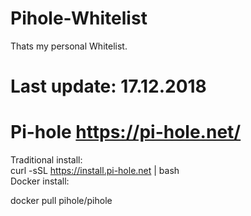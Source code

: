 # Pihole-Whitelist

Thats my personal Whitelist.


# Last update: 17.12.2018


# Pi-hole  https://pi-hole.net/

Traditional install:<br>
curl -sSL https://install.pi-hole.net | bash
<br>
Docker install:<br>

docker pull pihole/pihole
